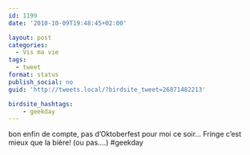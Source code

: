 ```yaml
---
id: 1199
date: '2010-10-09T19:48:45+02:00'

layout: post
categories:
  - Vis ma vie
tags:
  - tweet
format: status
publish_social: no
guid: 'http://tweets.local/?birdsite_tweet=26871482213'

birdsite_hashtags:
    - geekday
---
```


bon enfin de compte, pas d’Oktoberfest pour moi ce soir… Fringe c’est mieux que la bière! (ou pas….) #geekday